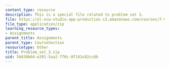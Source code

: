 ```yaml
---
content_type: resource
description: This is a special file related to problem set 3.
file: https://ol-ocw-studio-app-production.s3.amazonaws.com/courses/7-91j-foundations-of-computational-and-systems-biology-spring-2014/5b630b6de2015aa2770c8f143c82cc6b_Problem_set_3.zip
file_type: application/zip
learning_resource_types:
- Assignments
parent_title: Assignments
parent_type: CourseSection
resourcetype: Other
title: Problem_set_3.zip
uid: 5b630b6d-e201-5aa2-770c-8f143c82cc6b
---
```

